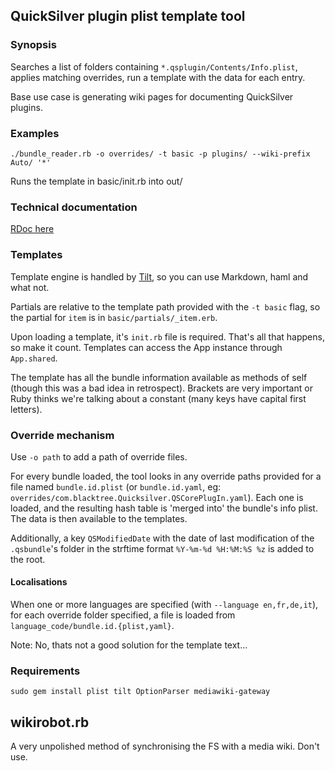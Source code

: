 ## QuickSilver plugin plist template tool ##

### Synopsis ###

Searches a list of folders containing `*.qsplugin/Contents/Info.plist`, applies matching overrides,
run a template with the data for each entry.

Base use case is generating wiki pages for documenting QuickSilver plugins.

### Examples ###

`./bundle_reader.rb -o overrides/ -t basic -p plugins/ --wiki-prefix Auto/ '*'`

Runs the template in basic/init.rb into out/

### Technical documentation ###

[RDoc here](http://ddlsmurf.github.com/qs-builder/doc/index.html)

### Templates ###

Template engine is handled by [Tilt](https://github.com/rtomayko/tilt/blob/master/TEMPLATES.md),
so you can use Markdown, haml and what not.

Partials are relative to the template path provided with the `-t basic` flag, so the partial
for `item` is in `basic/partials/_item.erb`.

Upon loading a template, it's `init.rb` file is required. That's all that happens, so make it count.
Templates can access the App instance through `App.shared`.

The template has all the bundle information available as methods of self
(though this was a bad idea in retrospect). Brackets are very important or Ruby thinks we're talking about
a constant (many keys have capital first letters).

### Override mechanism ###

Use `-o path` to add a path of override files.

For every bundle loaded, the tool looks in any override paths provided for a file named `bundle.id.plist`
(or `bundle.id.yaml`, eg: `overrides/com.blacktree.Quicksilver.QSCorePlugIn.yaml`). Each one is loaded,
and the resulting hash table is 'merged into' the bundle's info plist. The data is then available to
the templates.

Additionally, a key `QSModifiedDate` with the date of last modification of the `.qsbundle`'s folder in the
strftime format `%Y-%m-%d %H:%M:%S %z` is added to the root.

#### Localisations ####

When one or more languages are specified (with `--language en,fr,de,it`), for each override folder specified,
a file is loaded from `language_code/bundle.id.{plist,yaml}`.

Note: No, thats not a good solution for the template text...

### Requirements ###

`sudo gem install plist tilt OptionParser mediawiki-gateway`

## wikirobot.rb ##

A very unpolished method of synchronising the FS with a media wiki. Don't use.

